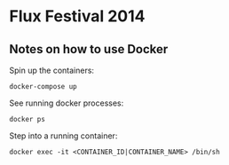 # Flux Festival 2014

## Notes on how to use Docker

Spin up the containers:

```
docker-compose up
```

See running docker processes:

```
docker ps
```

Step into a running container:

```
docker exec -it <CONTAINER_ID|CONTAINER_NAME> /bin/sh
```
